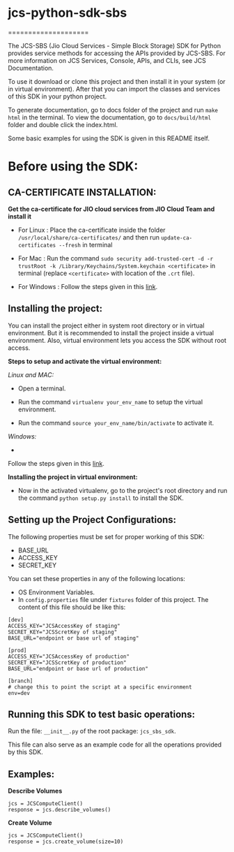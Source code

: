 # jcs-python-sdk-sbs
====================

The JCS-SBS (Jio Cloud Services - Simple Block Storage) SDK for Python provides service methods for accessing the APIs provided by JCS-SBS. 
For more information on JCS Services, Console, APIs, and CLIs, see JCS Documentation.

To use it download or clone this project and then install it in your system (or in virtual environment).
After that you can import the classes and services of this SDK in your python project.

To generate documentation, go to docs folder of the project and run `make html` in the terminal.
To view the documentation, go to `docs/build/html` folder and double click the index.html.

Some basic examples for using the SDK is given in this README itself.


Before using the SDK:
=====================

CA-CERTIFICATE INSTALLATION:
----------------------------

**Get the ca-certificate for JIO cloud services from JIO Cloud Team and install it**

- For Linux : Place the ca-certificate inside the folder 
`/usr/local/share/ca-certificates/` and then run `update-ca-certificates --fresh` in terminal

- For Mac : Run the command 
`sudo security add-trusted-cert -d -r trustRoot -k /Library/Keychains/System.keychain <certificate>` in terminal 
(replace `<certificate>` with location of the `.crt` file).

- For Windows :
Follow the steps given in this [link](http://www.sqlservermart.com/HowTo/Windows_Import_Certificate.aspx).


Installing the project:
-----------------------

You can install the project either in system root directory or in virtual environment.
But it is recommended to install the project inside a virtual environment. Also, virtual environment lets you access the SDK without root access.

**Steps to setup and activate the virtual environment:**

*Linux and MAC:*

- Open a terminal.
- Run the command 
`virtualenv your_env_name` to setup the virtual environment.

- Run the command
`source your_env_name/bin/activate` to activate it.


*Windows:*

- 
Follow the steps given in this [link](http://pymote.readthedocs.io/en/latest/install/windows_virtualenv.html).


**Installing the project in virtual environment:**

- Now in the activated virtualenv, go to the project's root directory and run the command
`python setup.py install` to install the SDK.



Setting up the Project Configurations:
--------------------------------------

The following properties must be set for proper working of this SDK:

- BASE_URL
- ACCESS_KEY
- SECRET_KEY

You can set these properties in any of the following locations:

- OS Environment Variables.
- In 
`config.properties` file under `fixtures` folder of this project. The content of this file should be like this:

```
[dev]
ACCESS_KEY="JCSAccessKey of staging"
SECRET_KEY="JCSScretKey of staging"
BASE_URL="endpoint or base url of staging"

[prod]
ACCESS_KEY="JCSAccessKey of production"
SECRET_KEY="JCSScretKey of production"
BASE_URL="endpoint or base url of production"

[branch]
# change this to point the script at a specific environment
env=dev
```

Running this SDK to test basic operations:
------------------------------------------

Run the file: `__init__.py` of the root package: `jcs_sbs_sdk`.

This file can also serve as an example code for all the operations provided by this SDK.


Examples:
---------

**Describe Volumes**

```
jcs = JCSComputeClient()
response = jcs.describe_volumes()
```

**Create Volume**
```
jcs = JCSComputeClient()
response = jcs.create_volume(size=10)
```








